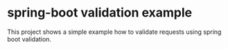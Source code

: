 # spring-boot validation example

This project shows a simple example how to validate requests using spring boot validation.
